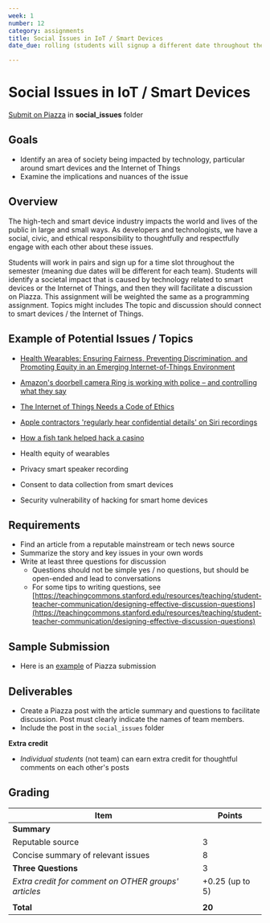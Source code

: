 ```yaml
---
week: 1
number: 12
category: assignments
title: Social Issues in IoT / Smart Devices
date_due: rolling (students will signup a different date throughout the semester)

---
```

Social Issues in IoT / Smart Devices
============================

[Submit on Piazza](https://piazza.com) in **social_issues** folder

## Goals

- Identify an area of society being impacted by technology, particular around smart devices and the Internet of Things
- Examine the implications and nuances of the issue

## Overview

The high-tech and smart device industry impacts the world and lives of the public in large and small ways. As developers and technologists, we have a social, civic, and ethical responsibility to thoughtfully and respectfully engage with each other about these issues.

Students will work in pairs and sign up for a time slot throughout the semester (meaning due dates will be different for each team). Students will identify a societal impact that is caused by technology related to smart devices or the Internet of Things, and then they will facilitate a discussion on Piazza. This assignment will be weighted the same as a programming assignment. Topics might includes The topic and discussion should connect to smart devices / the Internet of Things. 

## Example of Potential Issues / Topics

- [Health Wearables: Ensuring Fairness, Preventing Discrimination, and Promoting Equity in an Emerging Internet-of-Things Environment](https://www.jstor.org/stable/10.5325/jinfopoli.8.2018.0034#metadata_info_tab_contents)
- [Amazon's doorbell camera Ring is working with police – and controlling what they say](https://www.theguardian.com/technology/2019/aug/29/ring-amazon-police-partnership-social-media-neighbor) 
- [The Internet of Things Needs a Code of Ethics](https://www.theatlantic.com/technology/archive/2017/05/internet-of-things-ethics/524802/)
- [Apple contractors 'regularly hear confidential details' on Siri recordings](https://www.theguardian.com/technology/2019/jul/26/apple-contractors-regularly-hear-confidential-details-on-siri-recordings) 
- [How a fish tank helped hack a casino](https://www.washingtonpost.com/news/innovations/wp/2017/07/21/how-a-fish-tank-helped-hack-a-casino/)

- Health equity of wearables
- Privacy smart speaker recording
- Consent to data collection from smart devices
- Security vulnerability of hacking for smart home devices

## Requirements

- Find an article from a reputable mainstream or tech news source
- Summarize the story and key issues in your own words
- Write at least three questions for discussion
  - Questions should not be simple yes / no questions, but should be open-ended and lead to conversations
  - For some tips to writing questions, see [https://teachingcommons.stanford.edu/resources/teaching/student-teacher-communication/designing-effective-discussion-questions](https://teachingcommons.stanford.edu/resources/teaching/student-teacher-communication/designing-effective-discussion-questions)

## Sample Submission

- Here is an [example](sample_social_issues_submission) of Piazza submission

## Deliverables

- Create a Piazza post with the article summary and questions to facilitate discussion. Post must clearly indicate the names of team members.
- Include the post in the `social_issues` folder

**Extra credit**

- _Individual students_ (not team) can earn extra credit for thoughtful comments on each other&#39;s posts

## Grading

| **Item** | Points |
| --- | --- |
| **Summary** |  |
| Reputable source | 3 |
| Concise summary of relevant issues | 8 |
| **Three Questions** | 3 |
| _Extra credit for comment on OTHER groups&#39; articles_ | +0.25 (up to 5) |
|  |  |
| **Total** | **20** |
